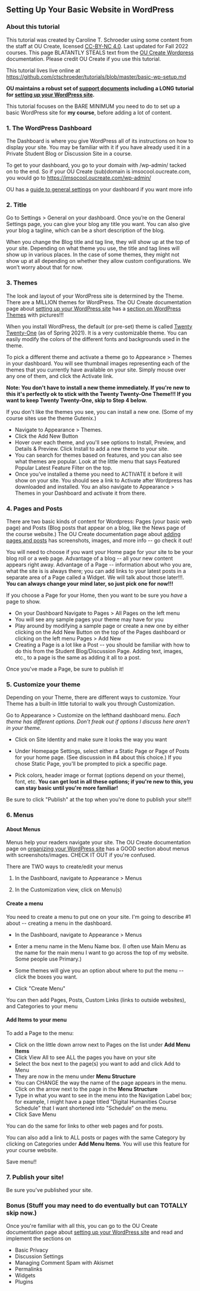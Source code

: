 ## Setting Up Your Basic Website in WordPress

### About this tutorial

This tutorial was created by Caroline T. Schroeder using some content from the staff at OU Create, licensed [CC-BY-NC 4.0](https://creativecommons.org/licenses/by-nc/4.0/). Last updated for Fall 2022 courses.  This page BLATANTLY STEALS text from the [OU Create Wordpress](https://create.ou.edu/docs/web-apps/wordpress/) documentation. Please credit OU Create if you use this tutorial.

This tutorial lives live online at https://github.com/ctschroeder/tutorials/blob/master/basic-wp-setup.md

**OU maintains a robust set of [support documents](https://create.ou.edu/docs/) including a LONG tutorial for [setting up your WordPress site](https://create.ou.edu/docs/web-apps/wordpress/).**

This tutorial focuses on the BARE MINIMUM you need to do to set up a basic WordPress site for **my course**, before adding a lot of content.

### 1. The WordPress Dashboard

The Dashboard is where you give WordPress all of its instructions on how to display your site.  You may be familiar with it if you have already used it in a Private Student Blog or Discussion Site in a course.

To get to your dashboard, you go to your domain with /wp-admin/ tacked on to the end.  So if your OU Create (sub)domain is imsocool.oucreate.com, you would go to https://imsocool.oucreate.com/wp-admin/

OU has a [guide to general settings](https://sites.create.ou.edu/guides/2021/08/27/wordpress-settings/) on your dashboard if you want more info

### 2. Title

Go to Settings > General on your dashboard. Once you’re on the General Settings page, you can give your blog any title you want. You can also give your blog a tagline, which can be a short description of the blog.

When you change the Blog title and tag line, they will show up at the top of your site. Depending on what theme you use, the title and tag lines will show up in various places. In the case of some themes, they might not show up at all depending on whether they allow custom configurations. We won’t worry about that for now.

### 3. Themes

The look and layout of your WordPress site is determined by the Theme.  There are a MILLION themes for WordPress. The OU Create documentation page about [setting up your WordPress site](https://sites.create.ou.edu/guides/) has a [section on WordPress Themes](https://sites.create.ou.edu/guides/2021/08/27/themes/) with pictures!!!

When you install WordPress, the default (or pre-set) theme is called [Twenty Twenty-One](https://wordpress.org/themes/twentytwentyone/) (as of Spring 2021). It is a very customizable theme. You can easily modify the colors of the different fonts and backgrounds used in the theme.

To pick a different theme and activate a theme go to Appearance > Themes in your dashboard.  You will see thumbnail images representing each of the themes that you currently have available on your site. Simply mouse over any one of them, and click the Activate link.

**Note: You don't have to install a new theme immediately. If you're new to this it's perfectly ok to stick with the Twenty Twenty-One Theme!!! If you want to keep Twenty Twenty-One, skip to Step 4 below.**

If you don't like the themes you see, you can install a new one. (Some of my course sites use the theme Gutenix.)

- Navigate to Appearance > Themes. 
- Click the Add New Button
- Hover over each theme, and you'll see options to Install, Preview, and Details & Preview. Click Install to add a new theme to your site.
- You can search for themes based on features, and you can also see what themes are popular. Look at the little menu that says Featured Popular Latest Feature Filter on the top.
- Once you've installed a theme you need to ACTIVATE it before it will show on your site.  You should see a link to Activate after Wordpress has downloaded and installed. You an also navigate to Appearance > Themes in your Dashboard and activate it from there.

### 4. Pages and Posts

There are two basic kinds of content for Wordpress: Pages (your basic web page) and Posts (Blog posts that appear on a blog, like the News page of the course website.) The OU Create documentation page about [adding pages and posts](https://sites.create.ou.edu/guides/2021/08/28/adding-posts-and-pages/) has screenshots, images, and more info -- go check it out!

You will need to choose if you want your Home page for your site to be your blog roll or a web page. Advantage of a blog -- all your new content appears right away. Advantage of a Page -- information about who you are, what the site is is always there; you can add links to your latest posts in a separate area of a Page called a Widget. We will talk about those later!!!. **You can always change your mind later, so just pick one for now!!!**

If you choose a Page for your Home, then you want to be sure you *have* a page to show. 
- On your Dashboard Navigate to Pages > All Pages on the left menu 
- You will see any sample pages your theme may have for you
- Play around by modifying a sample page or create a new one by either clicking on the Add New Button on the top of the Pages dashboard or clicking on the left menu Pages > Add New
- Creating a Page is a lot like a Post -- you should be familiar with how to do this from the Student Blog/Discussion Page. Adding text, images, etc., to a page is the same as adding it all to a post.

Once you've made a Page, be sure to publish it! 

### 5. Customize your theme

Depending on your Theme, there are different ways to customize. Your Theme has a built-in little tutorial to walk you through Customization. 

Go to Appearance > Customize on the lefthand dashboard menu. *Each theme has different options. Don't freak out if options I discuss here aren't in your theme.* 

- Click on Site Identity and make sure it looks the way you want

- Under Homepage Settings, select either a Static Page or Page of Posts for your home page. (See discussion in #4 about this choice.) If you chose Static Page, you'll be prompted to pick a specific page.

- Pick colors, header image or format (options depend on your theme), font, etc.  **You can get lost in all these options; if you're new to this, you can stay basic until you're more familiar!**

Be sure to click "Publish" at the top when you're done to publish your site!!!

### 6. Menus

#### About Menus

Menus help your readers navigate your site.  The OU Create documentation page on [organizing your WordPress site](https://sites.create.ou.edu/guides/2021/08/27/organize-your-site/) has a GOOD section about menus with screenshots/images. CHECK IT OUT if you're confused.

There are TWO ways to create/edit your menus

1. In the Dashboard, navigate to Appearance > Menus

2. In the Customization view, click on Menu(s)

#### Create a menu

You need to create a menu to put one on your site. I'm going to describe #1 about -- creating a menu in the dashboard.

- In the Dashboard, navigate to Appearance > Menus

- Enter a menu name in the Menu Name box. (I often use Main Menu as the name for the main menu I want to go across the top of my website. Some people use Primary.)

- Some themes will give you an option about where to put the menu -- click the boxes you want.

- Click "Create Menu"

You can then add Pages, Posts, Custom Links (links to outside websites), and Categories to your menu

#### Add Items to your menu

To add a Page to the menu:

- Click on the little down arrow next to Pages on the list under **Add Menu Items**
- Click View All to see ALL the pages you have on your site
- Select the box next to the page(s) you want to add and click Add to Menu
- They are now in the menu under **Menu Structure**
- You can CHANGE the way the name of the page appears in the menu. Click on the arrow next to the page in the **Menu Structure**
- Type in what you want to see in the menu into the Navigation Label box; for example, I might have a page titled "Digital Humanities Course Schedule" that I want shortened into "Schedule" on the menu. 
- Click Save Menu

You can do the same for links to other web pages and for posts.

You can also add a link to ALL posts or pages with the same Category by clicking on Categories under **Add Menu Items**. You will use this feature for your course website.

Save menu!!

### 7. Publish your site!

Be sure you've published your site.

### Bonus (Stuff you may need to do eventually but can TOTALLY skip now.)
Once you're familiar with all this, you can go to the OU Create documentation page about [setting up your WordPress site](https://create.ou.edu/docs/web-apps/wordpress/) and read and implement the sections on
- Basic Privacy
- Discussion Settings
- Managing Comment Spam with Akismet
- Permalinks
- Widgets
- Plugins
